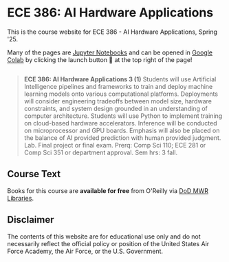 # ECE 386: AI Hardware Applications

This is the course website for ECE 386 - AI Hardware Applications, Spring '25.

Many of the pages are [Jupyter Notebooks](https://docs.jupyter.org/en/latest/)
and can be opened in [Google Colab](https://colab.research.google.com/)
by clicking the launch button &#x1F680; at the top right of the page!

```{tableofcontents}
```

> **ECE 386: AI Hardware Applications 3 (1)**
> Students will use Artificial Intelligence pipelines and frameworks to train and deploy machine learning models
> onto various computational platforms. Deployments will consider engineering tradeoffs between model size,
> hardware constraints, and system design grounded in an understanding of computer architecture.
> Students will use Python to implement training on cloud-based hardware accelerators. Inference will be conducted
> on microprocessor and GPU boards. Emphasis will also be placed on the balance of AI provided prediction with
> human provided judgment. Lab. Final project or final exam.
> Prerq: Comp Sci 110; ECE 281 or Comp Sci 351 or department approval. Sem hrs: 3 fall.

## Course Text

Books for this course are **available for free** from O'Reilly via [DoD MWR Libraries](https://www.dodmwrlibraries.org/).

## Disclaimer

The contents of this website are for educational use only and do not necessarily reflect the official policy
or position of the United States Air Force Academy, the Air Force, or the U.S. Government.
